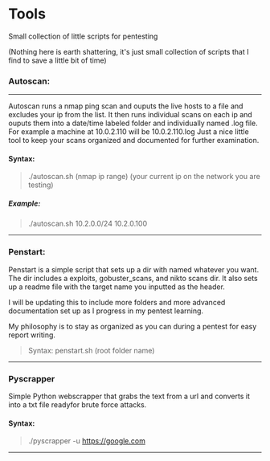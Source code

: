 # Tools
Small collection of little scripts for pentesting

(Nothing here is earth shattering, it's just small collection of scripts that I find to save a little bit of time)

### Autoscan:
-------------------------------------------
Autoscan runs a nmap ping scan and ouputs the live hosts to a file and excludes your ip from the list. It then runs individual scans on each ip and ouputs them into a date/time labeled folder and individually named .log file. For example a machine at 10.0.2.110 will be 10.0.2.110.log
Just a nice little tool to keep your scans organized and documented for further examination.

#### Syntax: 
> ./autoscan.sh (nmap ip range) (your current ip on the network you are testing)
##### Example:
> ./autoscan.sh 10.2.0.0/24 10.2.0.100

---------------------------------------------------

### Penstart:

Penstart is a simple script that sets up a dir with named whatever you want. The dir includes a exploits, gobuster_scans, and nikto scans dir. It also sets up a readme file with the target name you inputted as the header.

I will be updating this to include more folders and more advanced documentation set up as I progress in my pentest learning.

My philosophy is to stay as organized as you can during a pentest for easy report writing. 

> Syntax: penstart.sh (root folder name)

-----------------------------------

### Pyscrapper

Simple Python webscrapper that grabs the text from a url and converts it into a txt file readyfor brute force attacks. 

#### Syntax:
> ./pyscrapper -u https://google.com
------------------------------------------
